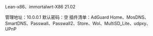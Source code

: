Lean-x86、immortalwrt-X86 21.02

管理地址：10.0.0.1
默认密码：空
插件清单：AdGuard Home、MosDNS、SmartDNS、Passwall、Passwall2、Store、Wol、MultiSD_Lite、udpxy、UPnP
